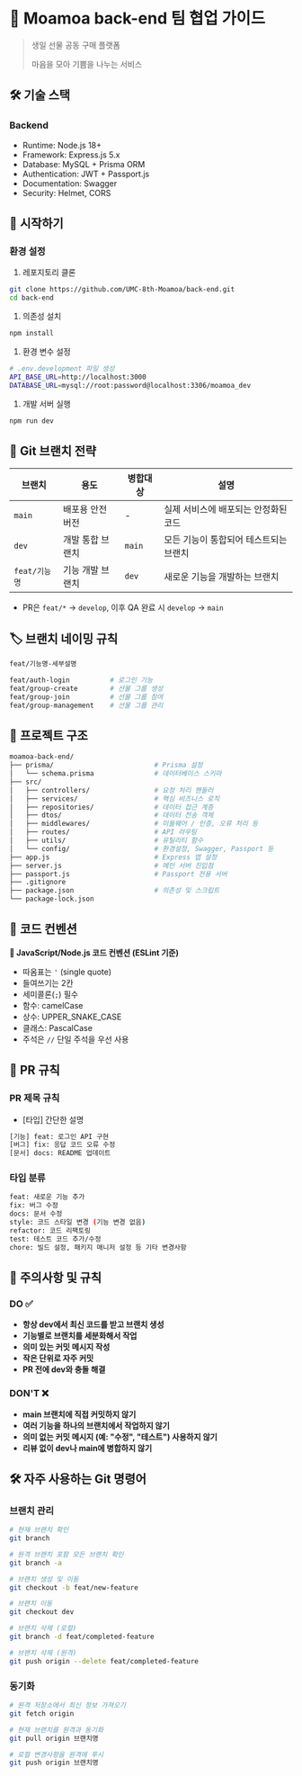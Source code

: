 # 🎁 Moamoa back-end 팀 협업 가이드

> 생일 선물 공동 구매 플랫폼
> 
> 
> 마음을 모아 기쁨을 나누는 서비스
> 

## 🛠️ 기술 스택

### Backend

- Runtime: Node.js 18+
- Framework: Express.js 5.x
- Database: MySQL + Prisma ORM
- Authentication: JWT + Passport.js
- Documentation: Swagger
- Security: Helmet, CORS

## **🚀 시작하기**

### **환경 설정**

1. 레포지토리 클론

```bash
git clone https://github.com/UMC-8th-Moamoa/back-end.git
cd back-end
```

1. 의존성 설치

```bash
npm install
```

1. 환경 변수 설정

```bash
# .env.development 파일 생성
API_BASE_URL=http://localhost:3000
DATABASE_URL=mysql://root:password@localhost:3306/moamoa_dev
```

1. 개발 서버 실행

```bash
npm run dev
```

## 🌿 Git 브랜치 전략

| 브랜치 | 용도 | 병합대상 | 설명 |
| --- | --- | --- | --- |
| `main` | 배포용 안전 버전 | - | 실제 서비스에 배포되는 안정화된 코드 |
| `dev` | 개발 통합 브랜치 | `main` | 모든 기능이 통합되어 테스트되는 브랜치 |
| `feat/기능명` | 기능 개발 브랜치 | `dev` | 새로운 기능을 개발하는 브랜치 |
- PR은 `feat/*` → `develop`, 이후 QA 완료 시 `develop` → `main`

## 🏷️ 브랜치 네이밍 규칙

```bash
feat/기능명-세부설명

feat/auth-login          # 로그인 기능
feat/group-create        # 선물 그룹 생성
feat/group-join          # 선물 그룹 참여
feat/group-management    # 선물 그룹 관리
```

## 📁 프로젝트 구조

```bash
moamoa-back-end/
├── prisma/                         # Prisma 설정
│   └── schema.prisma               # 데이터베이스 스키마
├── src/
│   ├── controllers/                # 요청 처리 핸들러
│   ├── services/                   # 핵심 비즈니스 로직
│   ├── repositories/               # 데이터 접근 계층
│   ├── dtos/                       # 데이터 전송 객체
│   ├── middlewares/                # 미들웨어 / 인증, 오류 처리 등
│   ├── routes/                     # API 라우팅
│   ├── utils/                      # 유틸리티 함수
│   └── config/                     # 환경설정, Swagger, Passport 등
├── app.js                          # Express 앱 설정
├── server.js                       # 메인 서버 진입점
├── passport.js                     # Passport 전용 서버
├── .gitignore
├── package.json                    # 의존성 및 스크립트
└── package-lock.json
```

## 📝 코드 컨벤션

**🔸 JavaScript/Node.js 코드 컨벤션 (ESLint 기준)**

- 따옴표는 `'` (single quote)
- 들여쓰기는 2칸
- 세미콜론(`;`) 필수
- 함수: camelCase
- 상수: UPPER_SNAKE_CASE
- 클래스: PascalCase
- 주석은 `//` 단일 주석을 우선 사용

## 🔀 PR 규칙

### PR 제목 규칙

- [타입] 간단한 설명

```bash
[기능] feat: 로그인 API 구현
[버그] fix: 응답 코드 오류 수정
[문서] docs: README 업데이트
```

### 타입 분류

```bash
feat: 새로운 기능 추가
fix: 버그 수정
docs: 문서 수정
style: 코드 스타일 변경 (기능 변경 없음)
refactor: 코드 리팩토링
test: 테스트 코드 추가/수정
chore: 빌드 설정, 패키지 매니저 설정 등 기타 변경사항
```

## 🚨 주의사항 및 규칙

### DO ✅

- **항상 dev에서 최신 코드를 받고 브랜치 생성**
- **기능별로 브랜치를 세분화해서 작업**
- **의미 있는 커밋 메시지 작성**
- **작은 단위로 자주 커밋**
- **PR 전에 dev와 충돌 해결**

### DON'T ❌

- **main 브랜치에 직접 커밋하지 않기**
- **여러 기능을 하나의 브랜치에서 작업하지 않기**
- **의미 없는 커밋 메시지 (예: "수정", "테스트") 사용하지 않기**
- **리뷰 없이 dev나 main에 병합하지 않기**

## 🛠️ 자주 사용하는 Git 명령어

### 브랜치 관리

```bash
# 현재 브랜치 확인
git branch

# 원격 브랜치 포함 모든 브랜치 확인
git branch -a

# 브랜치 생성 및 이동
git checkout -b feat/new-feature

# 브랜치 이동
git checkout dev

# 브랜치 삭제 (로컬)
git branch -d feat/completed-feature

# 브랜치 삭제 (원격)
git push origin --delete feat/completed-feature
```

### 동기화

```bash
# 원격 저장소에서 최신 정보 가져오기
git fetch origin

# 현재 브랜치를 원격과 동기화
git pull origin 브랜치명

# 로컬 변경사항을 원격에 푸시
git push origin 브랜치명
```
